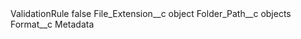 <?xml version="1.0" encoding="UTF-8"?>
<CustomMetadata xmlns="http://soap.sforce.com/2006/04/metadata" xmlns:xsi="http://www.w3.org/2001/XMLSchema-instance" xmlns:xsd="http://www.w3.org/2001/XMLSchema">
    <label>ValidationRule</label>
    <protected>false</protected>
    <values>
        <field>File_Extension__c</field>
        <value xsi:type="xsd:string">object</value>
    </values>
    <values>
        <field>Folder_Path__c</field>
        <value xsi:type="xsd:string">objects</value>
    </values>
    <values>
        <field>Format__c</field>
        <value xsi:type="xsd:string">Metadata</value>
    </values>
</CustomMetadata>
